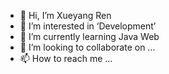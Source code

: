 - 👋 Hi, I’m Xueyang Ren
- 👀 I’m interested in ‘Development’
- 🌱 I’m currently learning Java Web
- 💞️ I’m looking to collaborate on ...
- 📫 How to reach me ...

<!---
robin123411/robin123411 is a ✨ special ✨ repository because its `README.md` (this file) appears on your GitHub profile.
You can click the Preview link to take a look at your changes.
--->
